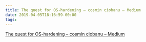 ```yaml
---
title: The quest for OS-hardening – cosmin ciobanu – Medium
date: 2019-04-05T18:16:59-00:00
tags:
---
```


[The quest for OS-hardening – cosmin ciobanu – Medium](https://medium.com/@cosmin.ciobanu/the-quest-for-os-hardening-8affa979f36a)
